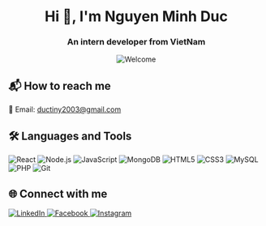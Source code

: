 <div align="center">

# Hi 👋, I'm Nguyen Minh Duc

### An intern developer from VietNam

<img src="https://media2.giphy.com/media/v1.Y2lkPTc5MGI3NjExdThmdWJtaTlkdDY5Y2dqdG80enpheXd3Zm01bXp6MHVqN3NtbTNuMiZlcD12MV9pbnRlcm5hbF9naWZfYnlfaWQmY3Q9Zw/xUPGGDNsLvqsBOhuU0/giphy.gif" alt="Welcome" />

</div>


## 📬 How to reach me

📧 Email: [ductiny2003@gmail.com](mailto:ductiny2003@gmail.com)


## 🛠️ Languages and Tools

<p align="left">
  <img src="https://img.icons8.com/color/48/react-native.png" alt="React"/>
  <img src="https://img.icons8.com/color/48/000000/nodejs.png" alt="Node.js"/>
  <img src="https://img.icons8.com/color/48/000000/javascript--v1.png" alt="JavaScript"/>
 <img src="https://img.icons8.com/color/48/000000/mongodb.png" alt="MongoDB"/>
  <img src="https://img.icons8.com/color/48/000000/html-5--v1.png" alt="HTML5"/>
  <img src="https://img.icons8.com/color/48/000000/css3.png" alt="CSS3"/>
  <img src="https://img.icons8.com/color/48/000000/mysql-logo.png" alt="MySQL"/>
  <img src="https://img.icons8.com/officel/48/php-logo.png" alt="PHP"/>
  <img src="https://img.icons8.com/color/48/000000/git.png" alt="Git"/>
  
</p>


## 🌐 Connect with me

<p align="left">
  <a href="https://www.linkedin.com/" target="_blank">
    <img src="https://img.icons8.com/color/48/000000/linkedin.png" alt="LinkedIn"/>
  </a>
  <a href="https://www.facebook.com/kusnnn" target="_blank">
    <img src="https://img.icons8.com/color/48/000000/facebook-new.png" alt="Facebook"/>
  </a>
  <a href="https://www.instagram.com/ducnm._" target="_blank">
    <img src="https://img.icons8.com/color/48/000000/instagram-new.png" alt="Instagram"/>
  </a>
</p>

